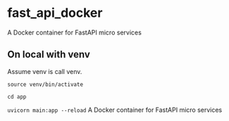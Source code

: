 # fast_api_docker
A Docker container for FastAPI micro services

## On local with venv

Assume venv is call venv.

`source venv/bin/activate`

`cd app`

`uvicorn main:app --reload`
A Docker container for FastAPI micro services
